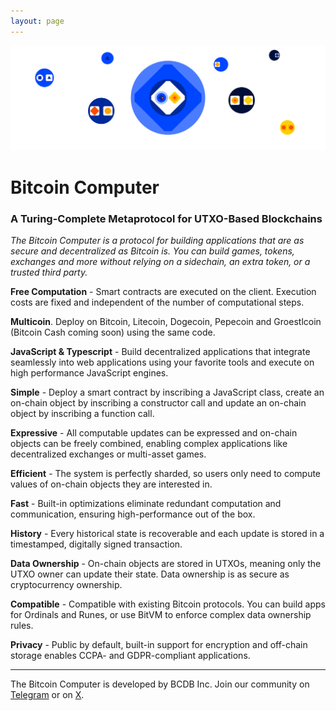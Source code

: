 ```yaml
---
layout: page
---
```


![](./static/x-header.png)

# Bitcoin Computer

### A Turing-Complete Metaprotocol for UTXO-Based Blockchains

_The Bitcoin Computer is a protocol for building applications that are as secure and decentralized as Bitcoin is. You can build games, tokens, exchanges and more without relying on a sidechain, an extra token, or a trusted third party._

**Free Computation** - Smart contracts are executed on the client. Execution costs are fixed and independent of the number of computational steps.

**Multicoin**. Deploy on Bitcoin, Litecoin, Dogecoin, Pepecoin and Groestlcoin (Bitcoin Cash coming soon) using the same code.

**JavaScript & Typescript** - Build decentralized applications that integrate seamlessly into web applications using your favorite tools and execute on high performance JavaScript engines.

**Simple** - Deploy a smart contract by inscribing a JavaScript class, create an on-chain object by inscribing a constructor call and update an on-chain object by inscribing a function call.

**Expressive** - All computable updates can be expressed and on-chain objects can be freely combined, enabling complex applications like decentralized exchanges or multi-asset games.

**Efficient** - The system is perfectly sharded, so users only need to compute values of on-chain objects they are interested in.

**Fast** - Built-in optimizations eliminate redundant computation and communication, ensuring high-performance out of the box.

**History** - Every historical state is recoverable and each update is stored in a timestamped, digitally signed transaction.

**Data Ownership** - On-chain objects are stored in UTXOs, meaning only the UTXO owner can update their state. Data ownership is as secure as cryptocurrency ownership.

**Compatible** - Compatible with existing Bitcoin protocols. You can build apps for Ordinals and Runes, or use BitVM to enforce complex data ownership rules.

**Privacy** - Public by default, built-in support for encryption and off-chain storage enables CCPA- and GDPR-compliant applications.

---

The Bitcoin Computer is developed by BCDB Inc. Join our community on [Telegram](https://t.me/thebitcoincomputer) or on [X](https://twitter.com/TheBitcoinToken).
